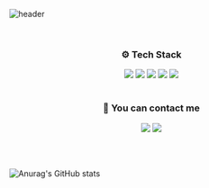![header](https://capsule-render.vercel.app/api?type=Soft&color=auto&height=150&section=header&text=👋%20I'm%20Yechan,-nl-%20coding%20my%20way%20to%20the%20future.&fontSize=40)

<br/>

<div align=center>
<h3> ⚙️ Tech Stack </h3>
<img src="https://img.shields.io/badge/Javascript-F7DF1E?style=for-the-badge&logo=javascript&logoColor=black"/> <img src="https://img.shields.io/badge/Node.js-339933?style=for-the-badge&logo=nodedotjs&logoColor=white"/> <img src="https://img.shields.io/badge/Express-000000?style=for-the-badge&logo=express&logoColor=white"/> <img src="https://img.shields.io/badge/mysql-4479A1?style=for-the-badge&logo=mysql&logoColor=white"/>
<img src="https://img.shields.io/badge/sequelize-52B0E7?style=for-the-badge&logo=sequelize&logoColor=white"/> 
</div>


<br/>

<div align=center> <h3> 🤝 You can contact me </h3> 
<a href="mailto:leeyechan6@gmail.com" target="_blank"><img src="https://img.shields.io/badge/gmail-EA4335?style=for-the-badge&logo=gmail&logoColor=white"/></a>
<a href="https://velog.io/@yeeeeechan" target="_blank"><img src="https://img.shields.io/badge/velog-20C997?style=for-the-badge&logo=velog&logoColor=white"/></a>
</div>

<br/><br/>


![Anurag's GitHub stats](https://github-readme-stats.vercel.app/api?username=yeeeeechan&show_icons=true&theme=dark) 
